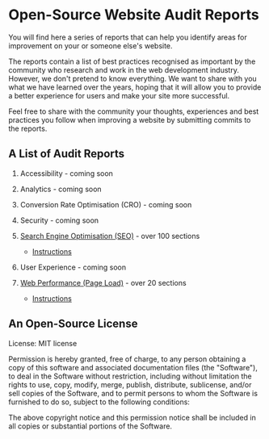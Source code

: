 # Open-Source Website Audit Reports

You will find here a series of reports that can help you identify areas for improvement on your or someone else's website.

The reports contain a list of best practices recognised as important by the community who research and work in the web development industry. However, we don't pretend to know everything. We want to share with you what we have learned over the years, hoping that it will allow you to provide a better experience for users and make your site more successful.

Feel free to share with the community your thoughts, experiences and best practices you follow when improving a website by submitting commits to the reports.

## A List of Audit Reports

1. Accessibility - coming soon
2. Analytics - coming soon
3. Conversion Rate Optimisation (CRO) - coming soon
4. Security - coming soon
5. [Search Engine Optimisation (SEO)](https://github.com/MarcinKilarski/website-audit/blob/master/seo-report/seo.md) - over 100 sections

   - [Instructions](https://github.com/MarcinKilarski/website-audit/blob/master/seo-report/seo-instructions.md)

6. User Experience - coming soon
7. [Web Performance (Page Load)](https://github.com/MarcinKilarski/website-audit/blob/master/web-performance-report/web-performance.md) - over 20 sections

   - [Instructions](https://github.com/MarcinKilarski/website-audit/blob/master/web-performance-report/web-performance-instructions.md)

## An Open-Source License

License: MIT license

Permission is hereby granted, free of charge, to any person obtaining a copy of this software and associated documentation files (the "Software"), to deal in the Software without restriction, including without limitation the rights to use, copy, modify, merge, publish, distribute, sublicense, and/or sell copies of the Software, and to permit persons to whom the Software is furnished to do so, subject to the following conditions:

The above copyright notice and this permission notice shall be included in all copies or substantial portions of the Software.
